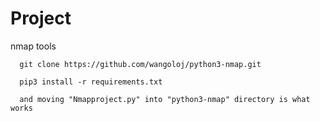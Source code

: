 # Project
nmap tools


      git clone https://github.com/wangoloj/python3-nmap.git

      pip3 install -r requirements.txt

      and moving "Nmapproject.py" into "python3-nmap" directory is what works
